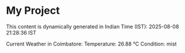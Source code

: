 # My Project

This content is dynamically generated in Indian Time (IST): 2025-08-08 21:28:36 IST


Current Weather in Coimbatore:
Temperature: 26.88 °C
Condition: mist
